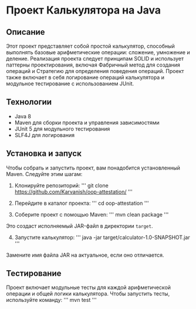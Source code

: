 # Проект Калькулятора на Java

## Описание

Этот проект представляет собой простой калькулятор, способный выполнять базовые арифметические операции: сложение, умножение и деление. Реализация проекта следует принципам SOLID и использует паттерны проектирования, включая Фабричный метод для создания операций и Стратегию для определения поведения операций. Проект также включает в себя логирование операций калькулятора и модульное тестирование с использованием JUnit.

## Технологии

- Java 8
- Maven для сборки проекта и управления зависимостями
- JUnit 5 для модульного тестирования
- SLF4J для логирования

## Установка и запуск

Чтобы собрать и запустить проект, вам понадобится установленный Maven. Следуйте этим шагам:

1. Клонируйте репозиторий:
'''
git clone https://github.com/Karvanish/oop-attestation/
'''

2. Перейдите в каталог проекта:
'''
cd oop-attestation
'''

3. Соберите проект с помощью Maven:
'''
mvn clean package
'''

Это создаст исполняемый JAR-файл в директории `target`.

4. Запустите калькулятор:
'''
java -jar target/calculator-1.0-SNAPSHOT.jar
'''

Замените имя файла JAR на актуальное, если оно отличается.

## Тестирование

Проект включает модульные тесты для каждой арифметической операции и общей логики калькулятора. Чтобы запустить тесты, используйте команду:
'''
mvn test
'''
